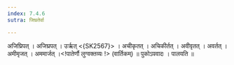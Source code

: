 ```yaml
---
index: 7.4.6
sutra: जिघ्रतेर्वा

---
```

 अजिघ्रिपत् । अजिघ्रपत् । उर्ऋत् <{SK2567}> । अचीकृतत् । अचिकीर्तत् । अवीवृतत् । अवर्तत् । अमीमृजत् । अममार्जत् ।<!पातेर्णौ लुग्वक्तव्यः !> (वार्तिकम्) ॥ पुकोऽपवादः । पालयति ॥